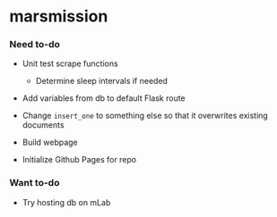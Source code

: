 # marsmission

### Need to-do
* Unit test scrape functions

   - Determine sleep intervals if needed
* Add variables from db to default Flask route
* Change `insert_one` to something else so that it overwrites existing documents
* Build webpage
* Initialize Github Pages for repo

### Want to-do
* Try hosting db on mLab
